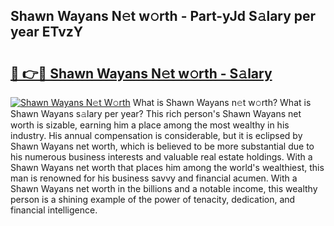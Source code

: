 ## Shawn Wayans N𝚎t w𝚘rth - Part-yJd S𝚊lary per year ETvzY

# <h2><a href="http://gc1mc4.nevu.top/?p=Shawn+Wayans">🔗 👉🔴 Shawn Wayans N𝚎t w𝚘rth - S𝚊lary</a></h2>

[![Shawn Wayans N𝚎t W𝚘rth](https://i.imgur.com/Oavwk0R.jpeg)](http://gc1mc4.nevu.top/?p=Shawn+Wayans)
What is Shawn Wayans n𝚎t w𝚘rth? What is Shawn Wayans s𝚊lary per year?
This rich person's Shawn Wayans net worth is sizable, earning him a place among the most wealthy in his industry. His annual compensation is considerable, but it is eclipsed by Shawn Wayans net worth, which is believed to be more substantial due to his numerous business interests and valuable real estate holdings. With a Shawn Wayans net worth that places him among the world's wealthiest, this man is renowned for his business savvy and financial acumen. With a Shawn Wayans net worth in the billions and a notable income, this wealthy person is a shining example of the power of tenacity, dedication, and financial intelligence.
